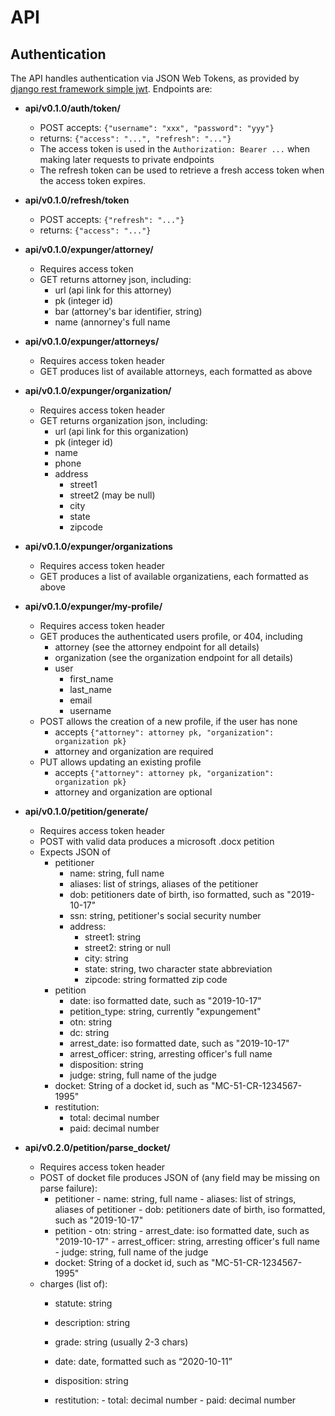 # API

## Authentication

The API handles authentication via JSON Web Tokens, as provided by [django rest
framework simple
jwt](https://github.com/davesque/django-rest-framework-simplejwt).  Endpoints
are:

- **api/v0.1.0/auth/token/**
    - POST accepts: `{"username": "xxx", "password": "yyy"}`
    - returns: `{"access": "...", "refresh": "..."}`
    - The access token is used in the `Authorization: Bearer ...`
      when making later requests to private endpoints
    - The refresh token can be used to retrieve a fresh access token when the
      access token expires.
- **api/v0.1.0/refresh/token**
    - POST accepts: `{"refresh": "..."}`
    - returns: `{"access": "..."}`

- **api/v0.1.0/expunger/attorney/<pk>**
    - Requires access token
    - GET returns attorney json, including:
        - url (api link for this attorney)
        - pk (integer id)
        - bar (attorney's bar identifier, string)
        - name (annorney's full name

- **api/v0.1.0/expunger/attorneys/**
    - Requires access token header
    - GET produces list of available attorneys, each formatted as above

- **api/v0.1.0/expunger/organization/<pk>**
    - Requires access token header
    - GET returns organization json, including:
        - url (api link for this organization)
        - pk (integer id)
        - name
        - phone
        - address
            - street1
            - street2 (may be null)
            - city
            - state
            - zipcode

- **api/v0.1.0/expunger/organizations**
    - Requires access token header
    - GET produces a list of available organizatiens, each formatted as above

- **api/v0.1.0/expunger/my-profile/**
    - Requires access token header
    - GET produces the authenticated users profile, or 404, including
        - attorney (see the attorney endpoint for all details)
        - organization (see the organization endpoint for all details)
        - user
            - first_name
            - last_name
            - email
            - username
    - POST allows the creation of a new profile, if the user has none
        - accepts `{"attorney": attorney pk, "organization": organization pk}`
        - attorney and organization are required
    - PUT allows updating an existing profile
        - accepts `{"attorney": attorney pk, "organization": organization pk}`
        - attorney and organization are optional

- **api/v0.1.0/petition/generate/**
    - Requires access token header
    - POST with valid data produces a microsoft .docx petition
    - Expects JSON of
        - petitioner
            - name: string, full name
            - aliases: list of strings, aliases of the petitioner
            - dob: petitioners date of birth, iso formatted, such as
                   "2019-10-17"
            - ssn: string, petitioner's social security number
            - address:
                - street1: string
                - street2: string or null
                - city: string
                - state: string, two character state abbreviation
                - zipcode: string formatted zip code
        - petition
            - date: iso formatted date, such as "2019-10-17"
            - petition_type: string, currently "expungement"
            - otn: string
            - dc: string
            - arrest_date: iso formatted date, such as "2019-10-17"
            - arrest_officer: string, arresting officer's full name
            - disposition: string
            - judge: string, full name of the judge
        - docket: String of a docket id, such as "MC-51-CR-1234567-1995"
        - restitution:
            - total: decimal number
            - paid: decimal number

- **api/v0.2.0/petition/parse_docket/**
    - Requires access token header
    - POST of docket file produces JSON of (any field may be missing on parse
      failure):
        - petitioner
                - name: string, full name
                - aliases: list of strings, aliases of petitioner
                - dob: petitioners date of birth, iso formatted, such as
                       "2019-10-17"
        - petition
                - otn: string
                - arrest_date: iso formatted date, such as "2019-10-17"
                - arrest_officer: string, arresting officer's full name
                - judge: string, full name of the judge
        - docket: String of a docket id, such as "MC-51-CR-1234567-1995"
    - charges (list of):
        - statute: string
        - description: string
        - grade: string (usually 2-3 chars)
        - date: date, formatted such as “2020-10-11”
        - disposition: string

        - restitution:
                - total: decimal number
                - paid: decimal number

